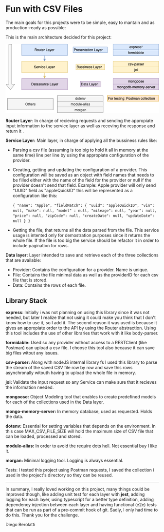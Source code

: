 # Fun with CSV Files

The  main goals for this projects were to be simple, easy to mantain and as production-ready as possible:

This is the main architecture decided for this project:

![Backend](./public/images/Backend.png)

**Router Layer**: In charge of recieving requests and sending the appropiate input information to the service layer as well as receving the response and return it .

**Service Layer:** Main layer, in charge of applying all the bussiness rules like:

- Parsing a csv file (assuming is too big to hold it all in memory at the same time) line per line by using the appropiate configuration of the provider.

- Creating, getting and updating the configuration of a provider. This configuration will be saved as an object with field names that needs to be filled either with the name of the field for the provider or null if the provider doesn't send that field. Example: Apple provider will only send "UUID" field as "appleQuickID" this will be represented as a configuration like this:

  `{
  	"name": "Apple",
  	"fieldMatch": {
  		"uuid": "appleQuickID",
  		"vin": null,
  		"make": null,
  		"model" : null,
  		"mileage": null,
  	    "year": null,
  	    "price": null,
  	    "zipCode": null,
  	    "createDate": null,
  	    "updateDate": null
  	}
  }`

- Getting the file, that returns all the data parsed from the file. This service usage is intented only for demostration purposes since it returns the whole file. If the file is too big the service should be refactor it in order to include pagination for rows.

**Data layer:** Layer intended to save and retrieve each of the three collections that are available:

- Provider: Contains the configuration for a provider. Name is unique.
- File: Contains the file minimal data as well as the providerID for each csv file that is stored.
- Data: Contains the rows of each file.

## Library Stack

**express**: Initially i was not planning on using this library since it was not needed, but later I realize that not using it could make you think that I don't know how to use it, so I add it. The second reason it was used is because it gives an appropiate order to the API by using the Router abstraction. Using this tool includes the use of other libraries that work with it like body-parser.

**formidable:** Used so any provider without access to a RESTClient (like Postman) can upload a csv file. I choose this tool also because it can save big files witout any issues.  

**csv-parser:** Along with nodeJS internal library fs I used this library to parse the stream of the saved CSV file row by row and save this rows asynchronally witouth having to upload the whole file in memory. 

**joi:** Validate the input request so any Service can make sure that it recieves the information needed.

**mongoose:** Object Modeling tool that enables to create predefined models for each of the collections used in the Data layer.

**mongo-memory-server:**  In memory database, used as requested. Holds the data.

**dotenv:** Essential for setting variables that depends on the environment. In this case MAX_CSV_FILE_SIZE will hold the maximum size of CSV file that can be loaded, processed and stored.

**module-alias:** In order to avoid the require dots hell. Not essential buy I like it.

**morgan:** Minimal logging tool. Logging is always essential.

Tests: I tested this project using Postman requests, I saved the collection i used in the project's directory so they can be reused.

------------

In summary, I really loved working on this project, many things could be improved though, like adding unit test for each layer with **jest**, adding logging for each layer, using typescript for a better type definition, adding dependency injection between each layer and having functional (e2e) tests that can be run as part of a pre-commit hook of git. Sadly, I only had time to do this.  Thank you for the challenge.

Diego Berolatti
